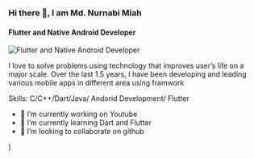 ### Hi there 👋, I am Md. Nurnabi Miah 
#### Flutter and Native Android Developer
![Flutter and Native Android Developer](https://scontent.fdac22-1.fna.fbcdn.net/v/t39.30808-6/274305020_3282927828660966_736604120330445794_n.jpg?_nc_cat=100&ccb=1-7&_nc_sid=09cbfe&_nc_eui2=AeHZM2eeikZaG864bVydoVHLkf5QVAqOnseR_lBUCo6ex-cE6n0dJjYsLLtJ_j2uECelH0m-ly2H_dfUQUURqxyo&_nc_ohc=A1SYiyWNdX4AX9tiQ-I&tn=PmeT8Cpowr3sT_qg&_nc_ht=scontent.fdac22-1.fna&oh=00_AfAbw5wgcBo-_Brtxx-Tp3zEpcHWva2RNwD5OqyqyGoygw&oe=637226E0)

I love to solve problems using technology that improves user’s life on a major scale. Over the last 1.5 years, I have been developing and leading various mobile apps in different area using framwork  

Skills: C/C++/Dart/Java/ Andorid Development/ Flutter

- 🔭 I’m currently working on Youtube 
- 🌱 I’m currently learning Dart and Flutter 
- 👯 I’m looking to collaborate on github 


)  



